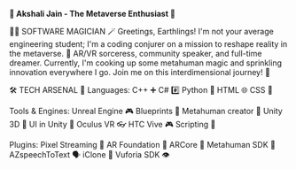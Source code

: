 <b>👾 Akshali Jain - The Metaverse Enthusiast 👾</b>


👩‍💻 SOFTWARE MAGICIAN 🪄
Greetings, Earthlings! I'm not your average engineering student; I'm a coding conjurer on a mission to reshape reality in the metaverse. 🚀 AR/VR sorceress, community speaker, and full-time dreamer. Currently, I'm cooking up some metahuman magic and sprinkling innovation everywhere I go. Join me on this interdimensional journey! 🌌

🛠️ TECH ARSENAL 🧰
Languages:
C++ ➕
C# #️⃣
Python 🐍
HTML 🌐
CSS 🎨

Tools & Engines:
Unreal Engine 🎮
Blueprints 🔵
Metahuman creator 🤖
Unity 3D 🌟
UI in Unity 💬
Oculus VR 👓
HTC Vive 🎮
Scripting 📜

Plugins:
Pixel Streaming 🔌
AR Foundation 🔮
ARCore 🌌
Metahuman SDK 🤖
AZspeechToText 🗣️
iClone 🕺
Vuforia SDK 👁️
